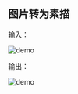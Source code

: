 ## 图片转为素描

输入：

![demo](https://github.com/Mengzuozhu/sketch/blob/master/demo.jpg)

输出：

![demo](https://github.com/Mengzuozhu/sketch/blob/master/out_demo.jpg)
